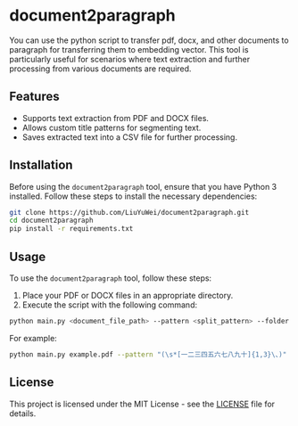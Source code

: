 # document2paragraph

You can use the python script to transfer pdf, docx, and other documents to paragraph for transferring them to embedding vector. This tool is particularly useful for scenarios where text extraction and further processing from various documents are required.

## Features

- Supports text extraction from PDF and DOCX files.
- Allows custom title patterns for segmenting text.
- Saves extracted text into a CSV file for further processing.

## Installation

Before using the `document2paragraph` tool, ensure that you have Python 3 installed. Follow these steps to install the necessary dependencies:

```bash
git clone https://github.com/LiuYuWei/document2paragraph.git
cd document2paragraph
pip install -r requirements.txt
```

## Usage

To use the `document2paragraph` tool, follow these steps:

1. Place your PDF or DOCX files in an appropriate directory.
2. Execute the script with the following command:

```bash
python main.py <document_file_path> --pattern <split_pattern> --folder <output_folder>
```

For example:

```bash
python main.py example.pdf --pattern "(\s*[一二三四五六七八九十]{1,3}\、)" --folder result
```

## License

This project is licensed under the MIT License - see the [LICENSE](LICENSE) file for details.
